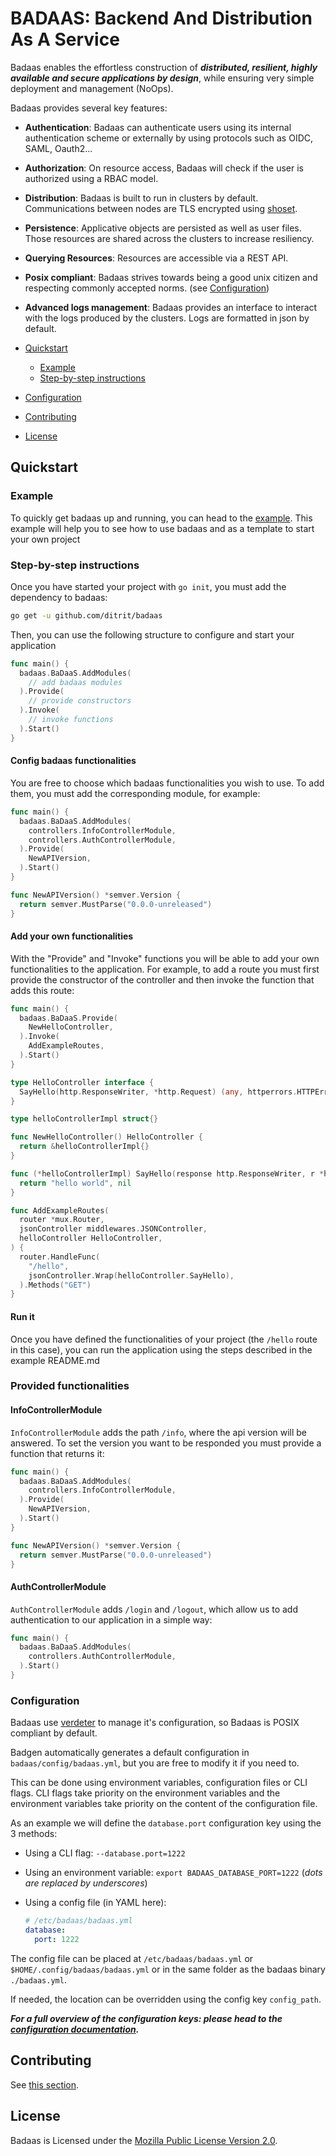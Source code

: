 # BADAAS: Backend And Distribution As A Service

Badaas enables the effortless construction of ***distributed, resilient, highly available and secure applications by design***, while ensuring very simple deployment and management (NoOps).

Badaas provides several key features:

- **Authentication**: Badaas can authenticate users using its internal authentication scheme or externally by using protocols such as OIDC, SAML, Oauth2...
- **Authorization**: On resource access, Badaas will check if the user is authorized using a RBAC model.
- **Distribution**: Badaas is built to run in clusters by default. Communications between nodes are TLS encrypted using [shoset](https://github.com/ditrit/shoset).
- **Persistence**: Applicative objects are persisted as well as user files. Those resources are shared across the clusters to increase resiliency.
- **Querying Resources**: Resources are accessible via a REST API.
- **Posix compliant**: Badaas strives towards being a good unix citizen and respecting commonly accepted norms. (see [Configuration](#configuration))
- **Advanced logs management**: Badaas provides an interface to interact with the logs produced by the clusters. Logs are formatted in json by default.

- [Quickstart](#quickstart)
  - [Example](#example)
  - [Step-by-step instructions](#step-by-step-instructions)
- [Configuration](#configuration)
- [Contributing](#contributing)
- [License](#license)

## Quickstart

### Example

To quickly get badaas up and running, you can head to the [example](https://github.com/ditrit/badaas-example). This example will help you to see how to use badaas and as a template to start your own project

### Step-by-step instructions

Once you have started your project with `go init`, you must add the dependency to badaas:

```bash
go get -u github.com/ditrit/badaas
```

Then, you can use the following structure to configure and start your application

```go
func main() {
  badaas.BaDaaS.AddModules(
    // add badaas modules
  ).Provide(
    // provide constructors
  ).Invoke(
    // invoke functions
  ).Start()
}
```

#### Config badaas functionalities

You are free to choose which badaas functionalities you wish to use. To add them, you must add the corresponding module, for example:

```go
func main() {
  badaas.BaDaaS.AddModules(
    controllers.InfoControllerModule,
    controllers.AuthControllerModule,
  ).Provide(
    NewAPIVersion,
  ).Start()
}

func NewAPIVersion() *semver.Version {
  return semver.MustParse("0.0.0-unreleased")
}
```

#### Add your own functionalities

With the "Provide" and "Invoke" functions you will be able to add your own functionalities to the application. For example, to add a route you must first provide the constructor of the controller and then invoke the function that adds this route:

```go
func main() {
  badaas.BaDaaS.Provide(
    NewHelloController,
  ).Invoke(
    AddExampleRoutes,
  ).Start()
}

type HelloController interface {
  SayHello(http.ResponseWriter, *http.Request) (any, httperrors.HTTPError)
}

type helloControllerImpl struct{}

func NewHelloController() HelloController {
  return &helloControllerImpl{}
}

func (*helloControllerImpl) SayHello(response http.ResponseWriter, r *http.Request) (any, httperrors.HTTPError) {
  return "hello world", nil
}

func AddExampleRoutes(
  router *mux.Router,
  jsonController middlewares.JSONController,
  helloController HelloController,
) {
  router.HandleFunc(
    "/hello",
    jsonController.Wrap(helloController.SayHello),
  ).Methods("GET")
}
```

#### Run it

Once you have defined the functionalities of your project (the `/hello` route in this case), you can run the application using the steps described in the example README.md

### Provided functionalities

#### InfoControllerModule

`InfoControllerModule` adds the path `/info`, where the api version will be answered. To set the version you want to be responded you must provide a function that returns it:

```go
func main() {
  badaas.BaDaaS.AddModules(
    controllers.InfoControllerModule,
  ).Provide(
    NewAPIVersion,
  ).Start()
}

func NewAPIVersion() *semver.Version {
  return semver.MustParse("0.0.0-unreleased")
}
```

#### AuthControllerModule

`AuthControllerModule` adds `/login` and `/logout`, which allow us to add authentication to our application in a simple way:

```go
func main() {
  badaas.BaDaaS.AddModules(
    controllers.AuthControllerModule,
  ).Start()
}
```

### Configuration

Badaas use [verdeter](https://github.com/ditrit/verdeter) to manage it's configuration, so Badaas is POSIX compliant by default.

Badgen automatically generates a default configuration in `badaas/config/badaas.yml`, but you are free to modify it if you need to.

This can be done using environment variables, configuration files or CLI flags.
CLI flags take priority on the environment variables and the environment variables take priority on the content of the configuration file.

As an example we will define the `database.port` configuration key using the 3 methods:

- Using a CLI flag: `--database.port=1222`
- Using an environment variable: `export BADAAS_DATABASE_PORT=1222` (*dots are replaced by underscores*)
- Using a config file (in YAML here):

    ```yml
    # /etc/badaas/badaas.yml
    database:
      port: 1222
    ```

The config file can be placed at `/etc/badaas/badaas.yml` or `$HOME/.config/badaas/badaas.yml` or in the same folder as the badaas binary `./badaas.yml`.

If needed, the location can be overridden using the config key `config_path`.

***For a full overview of the configuration keys: please head to the [configuration documentation](./configuration.md).***

## Contributing

See [this section](./CONTRIBUTING.md).

## License

Badaas is Licensed under the [Mozilla Public License Version 2.0](./LICENSE).
